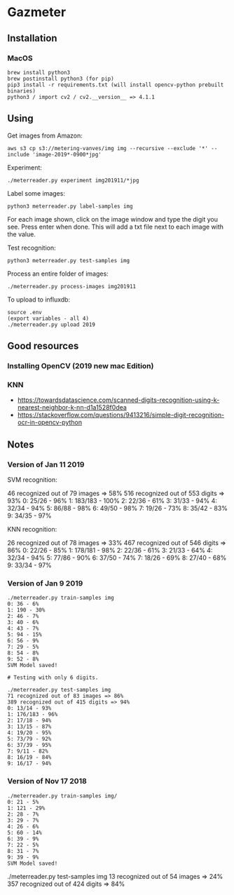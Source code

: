 # Gazmeter

## Installation

### MacOS

    brew install python3
    brew postinstall python3 (for pip)
    pip3 install -r requirements.txt (will install opencv-python prebuilt binaries)
    python3 / import cv2 / cv2.__version__ => 4.1.1

## Using

Get images from Amazon:

    aws s3 cp s3://metering-vanves/img img --recursive --exclude '*' --include 'image-2019*-0900*jpg'

Experiment:

    ./meterreader.py experiment img201911/*jpg

Label some images:

    python3 meterreader.py label-samples img

For each image shown, click on the image window and type the digit you see. Press enter when done. This will add a txt file next to each image with the value.

Test recognition:

    python3 meterreader.py test-samples img

Process an entire folder of images:

    ./meterreader.py process-images img201911

To upload to influxdb:

    source .env
    (export variables - all 4)
    ./meterreader.py upload 2019

## Good resources

### Installing OpenCV (2019 new mac Edition)

### KNN

- https://towardsdatascience.com/scanned-digits-recognition-using-k-nearest-neighbor-k-nn-d1a1528f0dea
- https://stackoverflow.com/questions/9413216/simple-digit-recognition-ocr-in-opencv-python

## Notes

### Version of Jan 11 2019

SVM recognition:

46 recognized out of 79 images => 58%
516 recognized out of 553 digits => 93%
0: 25/26 - 96%
1: 183/183 - 100%
2: 22/36 - 61%
3: 31/33 - 94%
4: 32/34 - 94%
5: 86/88 - 98%
6: 49/50 - 98%
7: 19/26 - 73%
8: 35/42 - 83%
9: 34/35 - 97%

KNN recognition:

26 recognized out of 78 images => 33%
467 recognized out of 546 digits => 86%
0: 22/26 - 85%
1: 178/181 - 98%
2: 22/36 - 61%
3: 21/33 - 64%
4: 32/34 - 94%
5: 77/86 - 90%
6: 37/50 - 74%
7: 18/26 - 69%
8: 27/40 - 68%
9: 33/34 - 97%

### Version of Jan 9 2019

    ./meterreader.py train-samples img
    0: 36 - 6%
    1: 190 - 30%
    2: 46 - 7%
    3: 40 - 6%
    4: 43 - 7%
    5: 94 - 15%
    6: 56 - 9%
    7: 29 - 5%
    8: 54 - 8%
    9: 52 - 8%
    SVM Model saved!

    # Testing with only 6 digits.

    ./meterreader.py test-samples img
    71 recognized out of 83 images => 86%
    389 recognized out of 415 digits => 94%
    0: 13/14 - 93%
    1: 176/183 - 96%
    2: 17/18 - 94%
    3: 13/15 - 87%
    4: 19/20 - 95%
    5: 73/79 - 92%
    6: 37/39 - 95%
    7: 9/11 - 82%
    8: 16/19 - 84%
    9: 16/17 - 94%

### Version of Nov 17 2018

    ./meterreader.py train-samples img/
    0: 21 - 5%
    1: 121 - 29%
    2: 28 - 7%
    3: 29 - 7%
    4: 26 - 6%
    5: 60 - 14%
    6: 39 - 9%
    7: 22 - 5%
    8: 31 - 7%
    9: 39 - 9%
    SVM Model saved!

./meterreader.py test-samples img
13 recognized out of 54 images => 24%
357 recognized out of 424 digits => 84%
